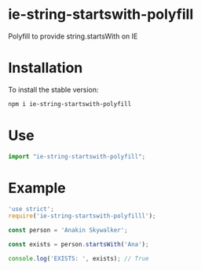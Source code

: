 # ie-string-startswith-polyfill
Polyfill to provide string.startsWith on IE

# Installation
To install the stable version:

```zsh
npm i ie-string-startswith-polyfill
```

# Use
```javascript
import "ie-string-startswith-polyfill";
```

# Example
```javascript
'use strict';
require('ie-string-startswith-polyfilll');

const person = 'Anakin Skywalker';

const exists = person.startsWith('Ana');

console.log('EXISTS: ', exists); // True
```
